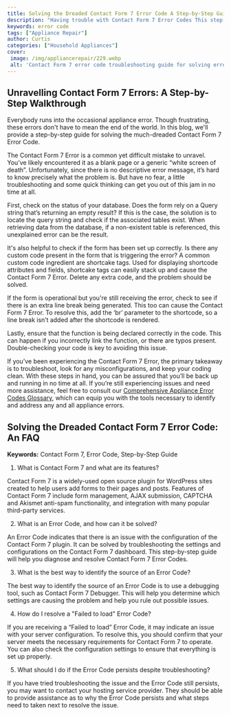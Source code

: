 ```yaml
---
title: Solving the Dreaded Contact Form 7 Error Code A Step-by-Step Guide
description: "Having trouble with Contact Form 7 Error Codes This step-by-step guide will help you get back to sending and receiving messages quickly so you can stress less and get back to your to-do list"
keywords: error code
tags: ["Appliance Repair"]
author: Curtis
categories: ["Household Appliances"]
cover: 
 image: /img/appliancerepair/229.webp
 alt: 'Contact Form 7 error code troubleshooting guide for solving errors that occur when using the plugin'
---
```

## Unravelling Contact Form 7 Errors: A Step-by-Step Walkthrough
Everybody runs into the occasional appliance error. Though frustrating, these errors don't have to mean the end of the world. In this blog, we'll provide a step-by-step guide for solving the much-dreaded Contact Form 7 Error Code. 

The Contact Form 7 Error is a common yet difficult mistake to unravel. You’ve likely encountered it as a blank page or a generic “white screen of death”. Unfortunately, since there is no descriptive error message, it’s hard to know precisely what the problem is. But have no fear, a little troubleshooting and some quick thinking can get you out of this jam in no time at all. 

First, check on the status of your database. Does the form rely on a Query string that’s returning an empty result? If this is the case, the solution is to locate the query string and check if the associated tables exist. When retrieving data from the database, if a non-existent table is referenced, this unexplained error can be the result. 

It's also helpful to check if the form has been set up correctly. Is there any custom code present in the form that is triggering the error? A common custom code ingredient are shortcake tags. Used for displaying shortcode attributes and fields, shortcake tags can easily stack up and cause the Contact Form 7 Error. Delete any extra code, and the problem should be solved. 

If the form is operational but you're still receiving the error, check to see if there is an extra line break being generated. This too can cause the Contact Form 7 Error. To resolve this, add the ‘br’ parameter to the shortcode, so a line break isn’t added after the shortcode is rendered. 

Lastly, ensure that the function is being declared correctly in the code. This can happen if you incorrectly link the function, or there are typos present. Double-checking your code is key to avoiding this issue. 

If you’ve been experiencing the Contact Form 7 Error, the primary takeaway is to troubleshoot, look for any misconfigurations, and keep your coding clean. With these steps in hand, you can be assured that you’ll be back up and running in no time at all. If you’re still experiencing issues and need more assistance, feel free to consult our [Comprehensive Appliance Error Codes Glossary](./error-codes/), which can equip you with the tools necessary to identify and address any and all appliance errors.
## Solving the Dreaded Contact Form 7 Error Code: An FAQ

**Keywords:** Contact Form 7, Error Code, Step-by-Step Guide

1. What is Contact Form 7 and what are its features?

Contact Form 7 is a widely-used open source plugin for WordPress sites created to help users add forms to their pages and posts. Features of Contact Form 7 include form management, AJAX submission, CAPTCHA and Akismet anti-spam functionality, and integration with many popular third-party services.

2. What is an Error Code, and how can it be solved?

An Error Code indicates that there is an issue with the configuration of the Contact Form 7 plugin. It can be solved by troubleshooting the settings and configurations on the Contact Form 7 dashboard. This step-by-step guide will help you diagnose and resolve Contact Form 7 Error Codes. 

3. What is the best way to identify the source of an Error Code?

The best way to identify the source of an Error Code is to use a debugging tool, such as Contact Form 7 Debugger. This will help you determine which settings are causing the problem and help you rule out possible issues.

4. How do I resolve a "Failed to load" Error Code?

If you are receiving a “Failed to load” Error Code, it may indicate an issue with your server configuration. To resolve this, you should confirm that your server meets the necessary requirements for Contact Form 7 to operate. You can also check the configuration settings to ensure that everything is set up properly.

5. What should I do if the Error Code persists despite troubleshooting?

If you have tried troubleshooting the issue and the Error Code still persists, you may want to contact your hosting service provider. They should be able to provide assistance as to why the Error Code persists and what steps need to taken next to resolve the issue.
